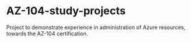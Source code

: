 # AZ-104-study-projects
Project to demonstrate experience in administration of Azure resources, towards the AZ-104 certification.
